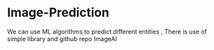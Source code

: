 # Image-Prediction
We can use ML algorithms to predict different entities , There is use of simple library and github repo ImageAI
